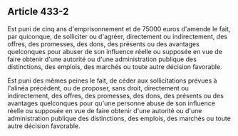 Article 433-2
----
Est puni de cinq ans d'emprisonnement et de 75000 euros d'amende le fait, par
quiconque, de solliciter ou d'agréer, directement ou indirectement, des offres,
des promesses, des dons, des présents ou des avantages quelconques pour abuser
de son influence réelle ou supposée en vue de faire obtenir d'une autorité ou
d'une administration publique des distinctions, des emplois, des marchés ou
toute autre décision favorable.

Est puni des mêmes peines le fait, de céder aux sollicitations prévues à
l'alinéa précédent, ou de proposer, sans droit, directement ou indirectement,
des offres, des promesses, des dons, des présents ou des avantages quelconques
pour qu'une personne abuse de son influence réelle ou supposée en vue de faire
obtenir d'une autorité ou d'une administration publique des distinctions, des
emplois, des marchés ou toute autre décision favorable.
